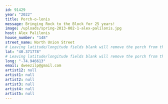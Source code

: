 ```yaml
---
id: 91429
year: "2022"
title: Porch-o-lonis
message: Bringing Rock to the Block for 25 years!
image: /uploads/spring-2013-002-1-alex-palilonis.jpg
host: Alex Palilonis
house_number: "148"
street_name: North Union Street
# Leaving latitude/longitude fields blank will remove the porch from the Porchfest map.
lat: "40.371778"
# Leaving latitude/longitude fields blank will remove the porch from the Porchfest map.
long: "-74.946613"
email: dweezilp@gmail.com
artist12: null
artist1: null
artist2: null
artist3: null
artist4: null
artist5: null
---
```

